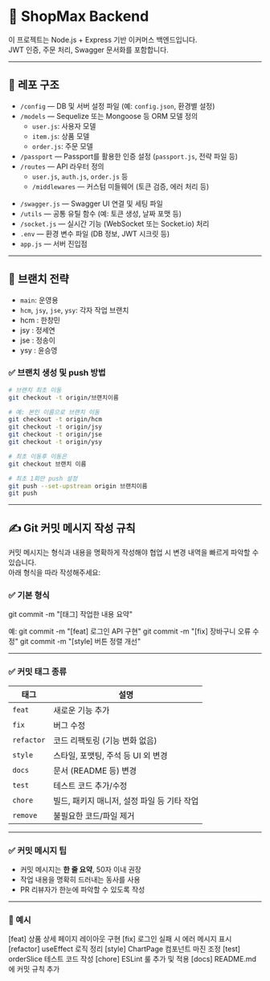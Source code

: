 # 🛒 ShopMax Backend

이 프로젝트는 Node.js + Express 기반 이커머스 백엔드입니다.  
JWT 인증, 주문 처리, Swagger 문서화를 포함합니다.

---

## 📁 레포 구조

- `/config` — DB 및 서버 설정 파일 (예: `config.json`, 환경별 설정)
- `/models` — Sequelize 또는 Mongoose 등 ORM 모델 정의
  - `user.js`: 사용자 모델
  - `item.js`: 상품 모델
  - `order.js`: 주문 모델
- `/passport` — Passport를 활용한 인증 설정 (`passport.js`, 전략 파일 등)
- `/routes` — API 라우터 정의
  - `user.js`, `auth.js`, `order.js` 등
  - `/middlewares` — 커스텀 미들웨어 (토큰 검증, 에러 처리 등)
  <!-- /routes_swagger 폴더를 /routes 와 구분할 지는 후추 결정예정 -->
<!-- - `/routes_swagger` — Swagger 문서화를 위한 주석 기반 라우터 모듈  -->
- `/swagger.js` — Swagger UI 연결 및 세팅 파일
- `/utils` — 공통 유틸 함수 (예: 토큰 생성, 날짜 포맷 등)
- `/socket.js` — 실시간 기능 (WebSocket 또는 Socket.io) 처리
- `.env` — 환경 변수 파일 (DB 정보, JWT 시크릿 등)
- `app.js` — 서버 진입점


---

## 👥 브랜치 전략

- `main`: 운영용
- `hcm`, `jsy`, `jse`, `ysy`: 각자 작업 브랜치
- hcm : 한창민
- jsy : 정세연
- jse : 정송이
- ysy : 윤승영

### ✅ 브랜치 생성 및 push 방법

```bash
# 브랜치 최초 이동
git checkout -t origin/브랜치이름

# 예: 본인 이름으로 브랜치 이동
git checkout -t origin/hcm
git checkout -t origin/jsy
git checkout -t origin/jse
git checkout -t origin/ysy

# 최초 이동후 이동은
git checkout 브랜치 이름

# 최초 1회만 push 설정
git push --set-upstream origin 브랜치이름
git push

```
---

## ✍️ Git 커밋 메시지 작성 규칙

커밋 메시지는 형식과 내용을 명확하게 작성해야 협업 시 변경 내역을 빠르게 파악할 수 있습니다.  
아래 형식을 따라 작성해주세요:

### ✅ 기본 형식

git commit -m "[태그] 작업한 내용 요약"

예:
git commit -m "[feat] 로그인 API 구현"
git commit -m "[fix] 장바구니 오류 수정"
git commit -m "[style] 버튼 정렬 개선"


---

### ✅ 커밋 태그 종류

| 태그       | 설명 |
|------------|------|
| `feat`     | 새로운 기능 추가 |
| `fix`      | 버그 수정 |
| `refactor` | 코드 리팩토링 (기능 변화 없음) |
| `style`    | 스타일, 포맷팅, 주석 등 UI 외 변경 |
| `docs`     | 문서 (README 등) 변경 |
| `test`     | 테스트 코드 추가/수정 |
| `chore`    | 빌드, 패키지 매니저, 설정 파일 등 기타 작업 |
| `remove`   | 불필요한 코드/파일 제거 |

---

### ✅ 커밋 메시지 팁

- 커밋 메시지는 **한 줄 요약**, 50자 이내 권장
- 작업 내용을 명확히 드러내는 동사를 사용
- PR 리뷰자가 한눈에 파악할 수 있도록 작성

---

### 💬 예시

[feat] 상품 상세 페이지 레이아웃 구현
[fix] 로그인 실패 시 에러 메시지 표시
[refactor] useEffect 로직 정리
[style] ChartPage 컴포넌트 마진 조정
[test] orderSlice 테스트 코드 작성
[chore] ESLint 룰 추가 및 적용
[docs] README.md에 커밋 규칙 추가


